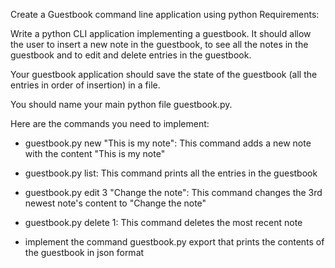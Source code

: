 Create a Guestbook command line application using python
Requirements:

Write a python CLI application implementing a guestbook. It should allow the user to insert a new note in the guestbook, to see all the notes in the guestbook and to edit and delete entries in the guestbook.

Your guestbook application should save the state of the guestbook (all the entries in order of insertion) in a file.

You should name your main python file guestbook.py.

Here are the commands you need to implement:

- guestbook.py new "This is my note": 
 This command adds a new note with the content "This is my note"

- guestbook.py list: 
 This command prints all the entries in the guestbook

- guestbook.py edit 3 "Change the note": 
 This command changes the 3rd newest note's content to "Change the note"

- guestbook.py delete 1: 
 This command deletes the most recent note

- implement the command guestbook.py export that prints the contents of the guestbook in json format
